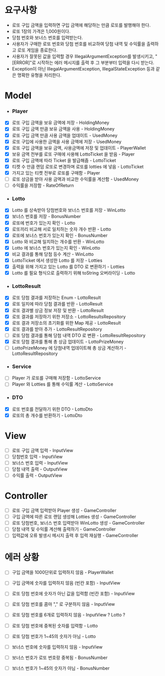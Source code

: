 # 요구사항
- 로또 구입 금액을 입력하면 구입 금액에 해당하는 만큼 로또를 발행해야 한다.
- 로또 1장의 가격은 1,000원이다.
- 당첨 번호와 보너스 번호를 입력받는다.
- 사용자가 구매한 로또 번호와 당첨 번호를 비교하여 당첨 내역 및 수익률을 출력하고 로또 게임을 종료한다.
- 사용자가 잘못된 값을 입력할 경우 IllegalArgumentException를 발생시키고, "[ERROR]"로 시작하는 에러 메시지를 출력 후 그 부분부터 입력을 다시 받는다.
- Exception이 아닌 IllegalArgumentException, IllegalStateException 등과 같은 명확한 유형을 처리한다.
# Model
- ###  Player
- [x] 로또 구입 금액을 보유 금액에 저장 - HoldingMoney
- [x] 로또 구입 금액 만큼 보유 금액을 사용 - HoldingMoney
- [x] 로또 구입 금액 만큼 사용 금액을 업데이트 - UsedMoney
- [x] 로또 구입에 사용한 금액을 사용 금액에 저장 - UsedMoney
- [x] 로또 구입 금액을 보유 금액, 사용금액에 저장 및 업데이트 - PlayerWallet
- [x] 보유 금액 전부를 로또 구매에 사용해 LottoTicket 을 받음 - Player
- [x] 로또 구입 금액에 따라 Ticket 을 발급해줌 - LottoTicket
- [x] 티켓 수 만큼 랜덤 로또로 변경하며 로또를 lotties 에 넣음 - LottoTicket
- [x] 가지고 있는 티켓 전부로 로또를 구매함 - Player
- [ ] 로또 상금을 받아 사용 금액과 비교한 수익률을 계산함 - UsedMoney
- [ ] 수익률을 저장함 - RateOfReturn
- ### Lotto
- [x] Lotto 를 상속받아 당첨번호와 보너스 번호를 저장 - WinLotto
- [x] 보너스 번호를 저장 - BonusNumber
- [x] 로또에 번호가 있는지 확인 - Lotto
- [x] 로또끼리 비교해 서로 일치하는 숫자 개수 반환 - Lotto
- [x] 로또에 보너스 번호가 있는지 확인 - BonusNumber
- [x] Lotto 와 비교해 일치하는 개수를 반환 - WinLotto
- [x] Lotto 에 보너스 번호가 있는지 확인 - WinLotto
- [x] 비교 결과를 통해 당첨 등수 계산 - WinLotto
- [x] LottoTicket 에서 생성한 Lotto 를 저장 - Lotties
- [x] 출력을 위해 가지고 있는 Lotto 를 DTO 로 변환하기 - Lotties
- [x] Lotto 를 필요 형식으로 출력하기 위해 toString 오버라이딩 - Lotto
- ### LottoResult
- [x] 로또 당첨 결과를 저장하는 Enum - LottoResult
- [x] 로또 일치에 따라 당첨 결과를 반환 - LottoResult
- [x] 로또 결과별 상금 정보 저장 및 반환 - LottoResult
- [x] 로또 결과를 저장하기 위한 저장소 - LottoResultsRepository
- [x] 로또 결과 저장소의 초기화를 위한 Map 제공 - LottoResult
- [x] 로또 결과를 받아 추가 - LottoResultRepository
- [ ] 로또 당첨 결과를 통해 당첨 내역 DTO 로 변환 - LottoResultRepository
- [x] 로또 당첨 결과를 통해 총 상금 업데이트 - LottoPrizeMoney
- [ ] LottoPrizeMoney 에 당첨내역 업데이트해 총 상금 계산하기 - LottoResultRepository

- ### Service
- [ ] Player 가 로또를 구매해 저장함 - LottoService
- [ ] Player 와 Lotties 를 통해 수익률 계산 - LottoService
- ### DTO
- [x] 로또 번호를 전달하기 위한 DTO - LottoDto
- [x] 로또의 총 개수를 반환하기 - LottoDto

# View
- [ ] 로또 구입 금액 입력 - InputView
- [ ] 당첨번호 입력 - InputView
- [ ] 보너스 번호 입력 - InputView 
- [ ] 당첨 내역 출력 - OutputView
- [ ] 수익률 출력 - OutputView

# Controller
- [ ] 로또 구입 금액 입력받아 Player 생성 - GameController
- [ ] 구입 금액에 따른 로또 랜덤 생성해 Lotties 생성 - GameController
- [ ] 로또 당첨번호, 보너스 번호 입력받아 WinLotto 생성 - GameController
- [ ] 당첨 내역 및 수익률 계산해 출력하기 - GameController
- [ ] 입력값에 오류 발생시 메시지 출력 후 입력 재실행 - GameController

# 에러 상황
- [ ] 구입 금액을 1000단위로 입력하지 않음 - PlayerWallet
- [ ] 구입 금액에 숫자를 입력하지 않음 (빈칸 포함) - InputView
- [ ] 로또 당첨 번호에 숫자가 아닌 값을 입력함 (빈칸 포함) - InputView
- [ ] 로또 당첨 번호를 콤마 "," 로 구분하지 않음 - InputView
- [ ] 로또 당첨 번호를 6개로 입력하지 않음 - InputView ? Lotto ?
- [ ] 로또 당첨 번호에 중복된 숫자를 입력함 - Lotto
- [ ] 로또 당첨 번호가 1~45의 숫자가 아님 - Lotto 
- [ ] 보너스 번호에 숫자를 입력하지 않음 - InputView
- [ ] 보너스 번호가 로또 번호랑 중복됨 - BonusNumber
- [ ] 보너스 번호가 1~45의 숫자가 아님 - BonusNumber

